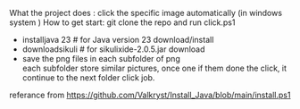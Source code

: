 What the project does : click the specific image automatically (in windows system )
How to get start: git clone the repo and run click.ps1

- installjava 23  # for Java version 23 download/install
- downloadsikuli # for sikulixide-2.0.5.jar download
- save the png files in each subfolder of png <br>
  each subfolder store similar pictures, once one if them done the click, it continue to the next folder click job.

referance from https://github.com/Valkryst/Install_Java/blob/main/install.ps1
